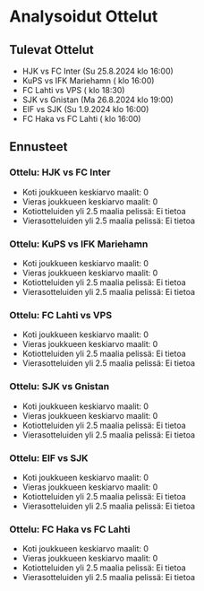 # Analysoidut Ottelut

## Tulevat Ottelut
- HJK vs FC Inter (Su 25.8.2024 klo 16:00)
- KuPS vs IFK Mariehamn ( klo 16:00)
- FC Lahti vs VPS ( klo 18:30)
- SJK vs Gnistan (Ma 26.8.2024 klo 19:00)
- EIF vs SJK (Su 1.9.2024 klo 16:00)
- FC Haka vs FC Lahti ( klo 16:00)

## Ennusteet
### Ottelu: HJK vs FC Inter
- Koti joukkueen keskiarvo maalit: 0
- Vieras joukkueen keskiarvo maalit: 0
- Kotiotteluiden yli 2.5 maalia pelissä: Ei tietoa
- Vierasotteluiden yli 2.5 maalia pelissä: Ei tietoa

### Ottelu: KuPS vs IFK Mariehamn
- Koti joukkueen keskiarvo maalit: 0
- Vieras joukkueen keskiarvo maalit: 0
- Kotiotteluiden yli 2.5 maalia pelissä: Ei tietoa
- Vierasotteluiden yli 2.5 maalia pelissä: Ei tietoa

### Ottelu: FC Lahti vs VPS
- Koti joukkueen keskiarvo maalit: 0
- Vieras joukkueen keskiarvo maalit: 0
- Kotiotteluiden yli 2.5 maalia pelissä: Ei tietoa
- Vierasotteluiden yli 2.5 maalia pelissä: Ei tietoa

### Ottelu: SJK vs Gnistan
- Koti joukkueen keskiarvo maalit: 0
- Vieras joukkueen keskiarvo maalit: 0
- Kotiotteluiden yli 2.5 maalia pelissä: Ei tietoa
- Vierasotteluiden yli 2.5 maalia pelissä: Ei tietoa

### Ottelu: EIF vs SJK
- Koti joukkueen keskiarvo maalit: 0
- Vieras joukkueen keskiarvo maalit: 0
- Kotiotteluiden yli 2.5 maalia pelissä: Ei tietoa
- Vierasotteluiden yli 2.5 maalia pelissä: Ei tietoa

### Ottelu: FC Haka vs FC Lahti
- Koti joukkueen keskiarvo maalit: 0
- Vieras joukkueen keskiarvo maalit: 0
- Kotiotteluiden yli 2.5 maalia pelissä: Ei tietoa
- Vierasotteluiden yli 2.5 maalia pelissä: Ei tietoa

